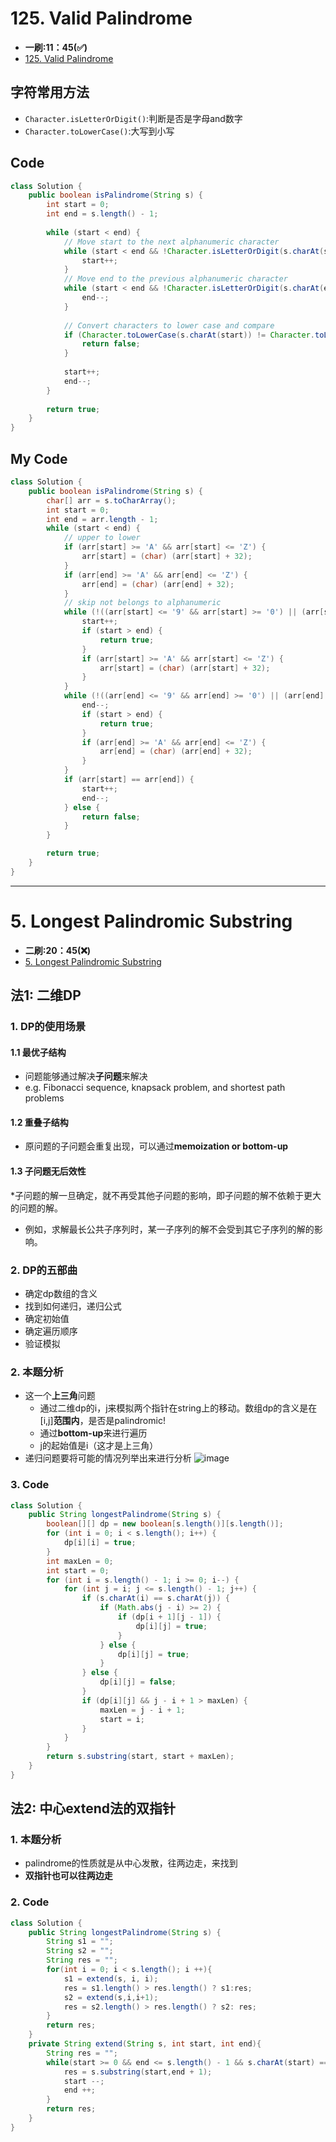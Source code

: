 # 125. Valid Palindrome
* **一刷:11：45(✅)**
* [125. Valid Palindrome](https://leetcode.com/problems/valid-palindrome/)

## 字符常用方法
* `Character.isLetterOrDigit()`:判断是否是字母and数字
* `Character.toLowerCase()`:大写到小写

## Code
```java
class Solution {
    public boolean isPalindrome(String s) {
        int start = 0;
        int end = s.length() - 1;
        
        while (start < end) {
            // Move start to the next alphanumeric character
            while (start < end && !Character.isLetterOrDigit(s.charAt(start))) {
                start++;
            }
            // Move end to the previous alphanumeric character
            while (start < end && !Character.isLetterOrDigit(s.charAt(end))) {
                end--;
            }
            
            // Convert characters to lower case and compare
            if (Character.toLowerCase(s.charAt(start)) != Character.toLowerCase(s.charAt(end))) {
                return false;
            }
            
            start++;
            end--;
        }
        
        return true;
    }
}
```
## My Code
```java
class Solution {
    public boolean isPalindrome(String s) {
        char[] arr = s.toCharArray();
        int start = 0;
        int end = arr.length - 1;
        while (start < end) {
            // upper to lower
            if (arr[start] >= 'A' && arr[start] <= 'Z') {
                arr[start] = (char) (arr[start] + 32);
            }
            if (arr[end] >= 'A' && arr[end] <= 'Z') {
                arr[end] = (char) (arr[end] + 32);
            }
            // skip not belongs to alphanumeric
            while (!((arr[start] <= '9' && arr[start] >= '0') || (arr[start] >= 'a' && arr[start] <= 'z'))) {
                start++;
                if (start > end) {
                    return true;
                }
                if (arr[start] >= 'A' && arr[start] <= 'Z') {
                    arr[start] = (char) (arr[start] + 32);
                }
            }
            while (!((arr[end] <= '9' && arr[end] >= '0') || (arr[end] >= 'a' && arr[end] <= 'z'))) {
                end--;
                if (start > end) {
                    return true;
                }
                if (arr[end] >= 'A' && arr[end] <= 'Z') {
                    arr[end] = (char) (arr[end] + 32);
                }
            }
            if (arr[start] == arr[end]) {
                start++;
                end--;
            } else {
                return false;
            }
        }

        return true;
    }
}
```
***
# 5. Longest Palindromic Substring
* **二刷:20：45(❌)**
* [5. Longest Palindromic Substring](https://leetcode.com/problems/longest-palindromic-substring/)

## 法1: 二维DP
### 1. DP的使用场景
#### 1.1 最优子结构
* 问题能够通过解决**子问题**来解决
* e.g. Fibonacci sequence, knapsack problem, and shortest path problems
#### 1.2 重叠子结构
* 原问题的子问题会重复出现，可以通过**memoization or bottom-up**

#### 1.3 子问题无后效性
*子问题的解一旦确定，就不再受其他子问题的影响，即子问题的解不依赖于更大的问题的解。
* 例如，求解最长公共子序列时，某一子序列的解不会受到其它子序列的解的影响。

### 2. DP的五部曲
* 确定dp数组的含义
* 找到如何递归，递归公式
* 确定初始值
* 确定遍历顺序
* 验证模拟

### 2. 本题分析
* 这一个**上三角**问题
  * 通过二维dp的i，j来模拟两个指针在string上的移动。数组dp的含义是在[i,j]**范围内**，是否是palindromic!
  * 通过**bottom-up**来进行遍历
  * j的起始值是i（这才是上三角）
* 递归问题要将可能的情况列举出来进行分析
![image](./img/5.jpeg)

### 3. Code
```java
class Solution {
    public String longestPalindrome(String s) {
        boolean[][] dp = new boolean[s.length()][s.length()];
        for (int i = 0; i < s.length(); i++) {
            dp[i][i] = true;
        }
        int maxLen = 0;
        int start = 0;
        for (int i = s.length() - 1; i >= 0; i--) {
            for (int j = i; j <= s.length() - 1; j++) {
                if (s.charAt(i) == s.charAt(j)) {
                    if (Math.abs(j - i) >= 2) {
                        if (dp[i + 1][j - 1]) {
                            dp[i][j] = true;
                        }
                    } else {
                        dp[i][j] = true;
                    }
                } else {
                    dp[i][j] = false;
                }
                if (dp[i][j] && j - i + 1 > maxLen) {
                    maxLen = j - i + 1;
                    start = i;
                }
            }
        }
        return s.substring(start, start + maxLen);
    }
}
```
## 法2: 中心extend法的双指针
### 1. 本题分析
* palindrome的性质就是从中心发散，往两边走，来找到
* **双指针也可以往两边走**

### 2. Code
```java
class Solution {
    public String longestPalindrome(String s) {
        String s1 = "";
        String s2 = "";
        String res = "";
        for(int i = 0; i < s.length(); i ++){
            s1 = extend(s, i, i);
            res = s1.length() > res.length() ? s1:res;
            s2 = extend(s,i,i+1);
            res = s2.length() > res.length() ? s2: res;
        }
        return res;
    }
    private String extend(String s, int start, int end){
        String res = "";
        while(start >= 0 && end <= s.length() - 1 && s.charAt(start) == s.charAt(end)){
            res = s.substring(start,end + 1);
            start --;
            end ++;
        }
        return res;
    }
}
```